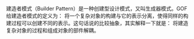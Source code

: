 建造者模式（Builder Pattern）是一种创建型设计模式，又叫生成器模式。GOF 给建造者模式的定义为：
将一个复杂对象的构建与它的表示分离，使得同样的构建过程可以创建不同的表示。这句话说的比较抽象，其实解释一下就是：
将建造复杂对象的过程和组成对象的部件解耦。